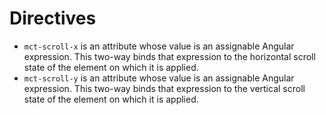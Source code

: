 # Directives

* `mct-scroll-x` is an attribute whose value is an assignable
  Angular expression. This two-way binds that expression to the
  horizontal scroll state of the element on which it is applied.
* `mct-scroll-y` is an attribute whose value is an assignable
  Angular expression. This two-way binds that expression to the
  vertical scroll state of the element on which it is applied.